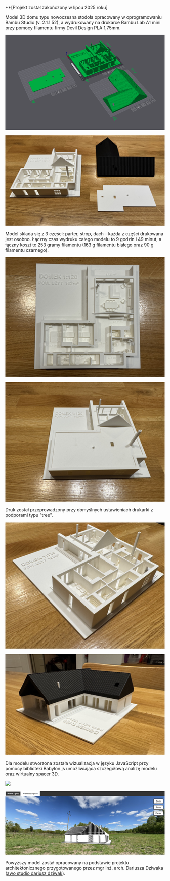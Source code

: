 **[Projekt został zakończony w lipcu 2025 roku]

Model 3D domu typu nowoczesna stodoła opracowany w oprogramowaniu Bambu Studio (v. 2.1.1.52), a wydrukowany na drukarce Bambu Lab A1 mini przy pomocy filamentu firmy Devil Design PLA 1,75mm.

![](/imgs/bambu_studio_vis.png)

![](/imgs/print_vis/IMG_8375.jpeg)

Model sklada się z 3 części: parter, strop, dach - każda z części drukowana jest osobno. Łączny czas wydruku całego modelu to 9 godzin i 49 minut, a łączny koszt to 253 gramy filamentu (163 g filamentu białego oraz 90 g filamentu czarnego).

![](/imgs/print_vis/IMG_8390.jpeg)

![](/imgs/print_vis/IMG_8380.jpeg)

Druk został przeprowadzony przy domyślnych ustawieniach drukarki z podporami typu "tree".

![](/imgs/print_vis/IMG_8378.jpeg)

![](/imgs/print_vis/IMG_8384.jpeg)

Dla modelu stworzona została wizualizacja w języku JavaScript przy pomocy biblioteki Babylon.js umożliwiająca szczegółową analizę modelu oraz wirtualny spacer 3D.

![](/imgs/domek3d.gif)

![](/imgs/domek3d_spacer.png)

Powyższy model został opracowany na podstawie projektu architektonicznego przygotowanego przez mgr inż. arch. Dariusza Dziwaka ([awo studio dariusz dziwak](https://www.instagram.com/awo_studio_)).
